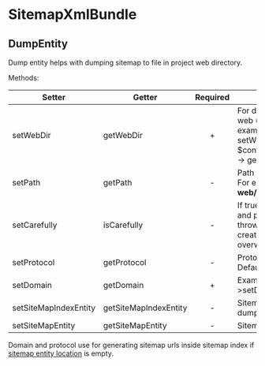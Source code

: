 SitemapXmlBundle
=================

DumpEntity
----------

Dump entity helps with dumping sitemap to file in project web directory.

Methods:

|   Setter                  |   Getter                  |   Required   |   Description                                                                                                                                                       |
|---------------------------|---------------------------|:------------:|---------------------------------------------------------------------------------------------------------------------------------------------------------------------|
|   setWebDir               |   getWebDir               |       +      |   For dumping sitemap.xml to web (open) directory. For example: $dumpEntity -> setWebDir( realpath( $container -> get('kernel') -> getRootDir() . '/../web' ));     |
|   setPath                 |   getPath                 |       -      |   Path inside web directory. For example: **web/sitemaps/sitemap.xml**                                                                                              |
|   setCarefully            |   isCarefully             |       -      |   If true: check if sitemap file and path exist. If exist it throws exception, if not: just creates directory and overwrite file                                    |
|   setProtocol             |   getProtocol             |       -      |   Protocol **http** or **https**. Default: `http`                                                                                                                   |
|   setDomain               |   getDomain               |       +      |   Example: $dumpEntity->setDomain('site.com');                                                                                                                      |
|   setSiteMapIndexEntity   |   getSiteMapIndexEntity   |       -      |   Sitemap index entity for dumping                                                                                                                                  |
|   setSiteMapEntity        |   getSiteMapEntity        |       -      |   Sitemap entity for dumping                                                                                                                                        |

Domain and protocol use for generating sitemap urls inside sitemap index if [sitemap entity location][1] is empty.

[1]:  https://github.com/evheniy/SitemapXmlBundle/blob/master/Resources/docs/sitemap_entity.md